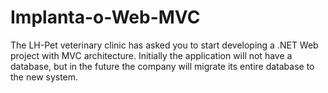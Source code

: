 # Implanta-o-Web-MVC
The LH-Pet veterinary clinic has asked you to start developing a .NET Web project with MVC architecture. Initially the application will not have a database, but in the future the company will migrate its entire database to the new system.
